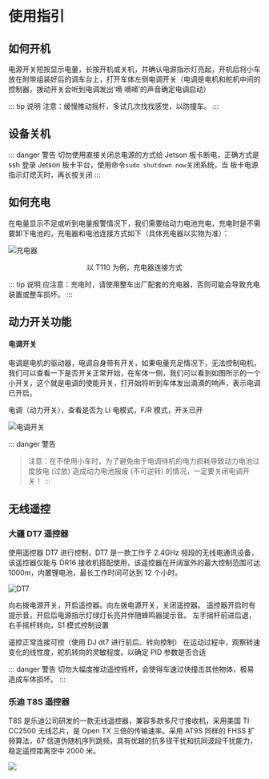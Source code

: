 # 使用指引

## 如何开机

电源开关短按显示电量，长按开机或关机，并确认电源指示灯亮起，开机后将小车放在附带组装好后的调车台上，打开车体左侧电调开关（电调是电机和舵机中间的控制器，拨动开关会听到电调发出‘嘀 嘀嘀’的声音确定电调启动）

::: tip 说明
注意：缓慢推动摇杆，多试几次找找感觉，以防撞车。
:::

## 设备关机

::: danger 警告
切勿使用直接关闭总电源的方式给 Jetson 板卡断电，正确方式是 ssh 登录 Jetson 板卡平台，使用命令`sudo shutdown now`关闭系统，当 板卡电源指示灯熄灭时，再长按关闭
:::

## 如何充电

在电量显示不足或听到电量报警情况下，我们需要给动力电池充电，充电时是不需要卸下电池的，充电器和电池连接方式如下（具体充电器以实物为准）：

![充电器](https://tianbot-pic.oss-cn-beijing.aliyuncs.com/tianbot/202112211514679.jpg)
<p align="center"> 以 T110 为例，充电器连接方式 </p>

::: tip 说明
应注意：充电时，请使用整车出厂配套的充电器，否则可能会导致充电装置或整车损坏。
:::

## 动力开关功能
#### 电调开关

电调是电机的驱动器，电调自身带有开关，如果电量充足情况下，无法控制电机，我们可以查看一下是否开关正常开始，在车体一侧，我们可以看到如图所示的一个小开关，这个就是电调的使能开关，打开始将听到车体发出滴滴的响声，表示电调已开启。

电调（动力开关），查看是否为 Li 电模式，F/R 模式，开关已开

![电调开关](https://tianbot-pic.oss-cn-beijing.aliyuncs.com/tianbot/202112211514092.jpg)

::: danger 警告
> 注意：在不使用小车时，为了避免由于电调待机的电力损耗导致动力电池过度放电 (过放) 造成动力电池报废 (不可逆转) 的情况，一定要关闭电调开关！
:::



## 无线遥控

### 大疆 DT7 遥控器

使用遥控器 DT7 进行控制，DT7 是一款工作于 2.4GHz 频段的无线电通讯设备，该遥控器仅能与 DR16 接收机搭配使用，该遥控器在开阔室外的最大控制范围可达 1000m，内置锂电池，最长工作时间可达到 12 个小时。

![DT7](https://tianbot-pic.oss-cn-beijing.aliyuncs.com/tianbot/202112211514356.jpg)

向右拨电源开关，开启遥控器。向左拨电源开关，关闭遥控器。
遥控器开启时有提示音，开启后电源指示灯绿灯长亮并伴随蜂鸣器提示音。
左手摇杆前进后退，右手摇杆转向，S1 模式控制设置

遥控正常连接可控（使用 DJ dt7 进行前后、转向控制）
在运动过程中，观察转速变化的线性度，舵机转向的灵敏程度。以确定 PID 参数是否合适

::: danger 警告
切勿大幅度推动遥控摇杆，会使得车速过快撞击其他物体，极易造成车体损坏。
:::

### 乐迪 T8S 遥控器

T8S 是乐迪公司研发的一款无线遥控器，兼容多款多尺寸接收机，采用美国 TI CC2500 无线芯片，是 Open TX 三倍的传输速率。采用 AT9S 同样的 FHSS 扩频算法，67 信道伪随机序列跳频，具有优越的抗多径干扰和抗同波段干扰能力，稳定遥控距离空中 2000 米。

![](https://tianbot-pic.oss-cn-beijing.aliyuncs.com/tianbot-pic/Tianbot-Doc20240506140913.png)